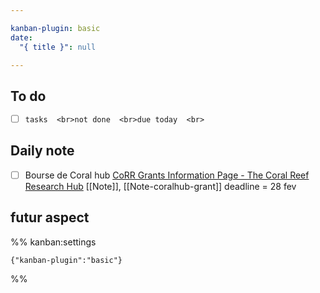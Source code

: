 ```yaml
---

kanban-plugin: basic
date:
  "{ title }": null

---
```


## To do

- [ ] ```tasks  <br>not done  <br>due today  <br>```


## Daily note

- [ ] Bourse de Coral hub [CoRR Grants Information Page - The Coral Reef Research Hub](https://www.thecoralreefresearchhub.com/research-grants/1c78393a/?fbclid=IwAR07S3tG0QV4N__LljEZHe7p1JAwxt5BuM8nKyITsAkNoB1AK99Dma9w_YA) [[Note]], [[Note-coralhub-grant]] deadline = 28 fev


## futur aspect





%% kanban:settings
```
{"kanban-plugin":"basic"}
```
%%